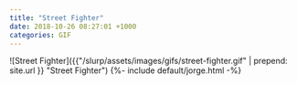 ```yaml
---
title: "Street Fighter"
date: 2018-10-26 08:27:01 +1000
categories: GIF
---
```


![Street Fighter]({{"/slurp/assets/images/gifs/street-fighter.gif" | prepend: site.url }}
"Street Fighter") {%- include default/jorge.html -%}
